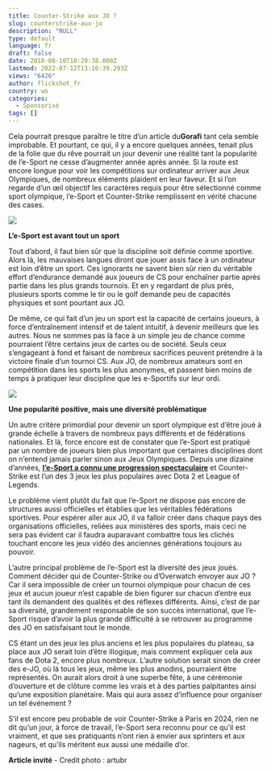 ```yaml
---
title: Counter-Strike aux JO ?
slug: counterstrike-aux-jo
description: "NULL"
type: default
language: fr
draft: false
date: 2018-08-10T18:29:38.000Z
lastmod: 2022-07-12T13:16:39.293Z
views: "6426"
author: flickshot_fr
country: wo
categories:
  - Sponsorisé
tags: []
---
```

Cela pourrait presque paraître le titre d’un article du**Gorafi** tant cela semble improbable. Et pourtant, ce qui, il y a encore quelques années, tenait plus de la folie que du rêve pourrait un jour devenir une réalité tant la popularité de l’e-Sport ne cesse d’augmenter année après année. Si la route est encore longue pour voir les compétitions sur ordinateur arriver aux Jeux Olympiques, de nombreux éléments plaident en leur faveur. Et si l’on regarde d’un œil objectif les caractères requis pour être sélectionné comme sport olympique, l’e-Sport et Counter-Strike remplissent en vérité chacune des cases.

![](/images/articles/5b6d7e9a02de0/images/aDs4sdWQ33YdKQFcAEzuuy2KOIq3yXWKwlRSjHW6.jpeg)

**L’e-Sport est avant tout un sport**

Tout d’abord, il faut bien sûr que la discipline soit définie comme sportive. Alors là, les mauvaises langues diront que jouer assis face à un ordinateur est loin d’être un sport. Ces ignorants ne savent bien sûr rien du véritable effort d’endurance demandé aux joueurs de CS pour enchaîner partie après partie dans les plus grands tournois. Et en y regardant de plus près, plusieurs sports comme le tir ou le golf demande peu de capacités physiques et sont pourtant aux JO.

De même, ce qui fait d’un jeu un sport est la capacité de certains joueurs, à force d’entraînement intensif et de talent intuitif, à devenir meilleurs que les autres. Nous ne sommes pas là face à un simple jeu de chance comme pourraient l’être certains jeux de cartes ou de société. Seuls ceux s’engageant à fond et faisant de nombreux sacrifices peuvent prétendre à la victoire finale d’un tournoi CS. Aux JO, de nombreux amateurs sont en compétition dans les sports les plus anonymes, et passent bien moins de temps à pratiquer leur discipline que les e-Sportifs sur leur ordi.

![](/images/articles/5b6d7e9a02de0/images/hZTJCSwyL12pu0NpqeONQipRLVn51oNMVQKFAPxf.jpeg)

**Une popularité positive, mais une diversité problématique**

Un autre critère primordial pour devenir un sport olympique est d’être joué à grande échelle à travers de nombreux pays différents et de fédérations nationales. Et là, force encore est de constater que l’e-Sport est pratiqué par un nombre de joueurs bien plus important que certaines disciplines dont on n’entend jamais parler sinon aux Jeux Olympiques. Depuis une dizaine d’années, **[l’e-Sport a connu une progression spectaculaire](https://www.pokerstars.fr/fr/blog/2018/la-grande-histoire-du-esports-171200.shtml)** et Counter-Strike est l’un des 3 jeux les plus populaires avec Dota 2 et League of Legends.

Le problème vient plutôt du fait que l’e-Sport ne dispose pas encore de structures aussi officielles et établies que les véritables fédérations sportives. Pour espérer aller aux JO, il va falloir créer dans chaque pays des organisations officielles, reliées aux ministères des sports, mais ceci ne sera pas évident car il faudra auparavant combattre tous les clichés touchant encore les jeux vidéo des anciennes générations toujours au pouvoir.

L’autre principal problème de l’e-Sport est la diversité des jeux joués. Comment décider qui de Counter-Strike ou d’Overwatch envoyer aux JO ? Car il sera impossible de créer un tournoi olympique pour chacun de ces jeux et aucun joueur n’est capable de bien figurer sur chacun d’entre eux tant ils demandent des qualités et des réflexes différents. Ainsi, c’est de par sa diversité, grandement responsable de son succès international, que l’e-Sport risque d’avoir la plus grande difficulté à se retrouver au programme des JO en satisfaisant tout le monde.

CS étant un des jeux les plus anciens et les plus populaires du plateau, sa place aux JO serait loin d’être illogique, mais comment expliquer cela aux fans de Dota 2, encore plus nombreux. L’autre solution serait sinon de créer des e-JO, où là tous les jeux, même les plus anodins, pourraient être représentés. On aurait alors droit à une superbe fête, à une cérémonie d’ouverture et de clôture comme les vrais et à des parties palpitantes ainsi qu’une exposition planétaire. Mais qui aura assez d’influence pour organiser un tel événement ?

S’il est encore peu probable de voir Counter-Strike à Paris en 2024, rien ne dit qu’un jour, à force de travail, l’e-Sport sera reconnu pour ce qu’il est vraiment, et que ses pratiquants n’ont rien à envier aux sprinters et aux nageurs, et qu’ils méritent eux aussi une médaille d’or.

**Article invité** \- Credit photo : artubr
